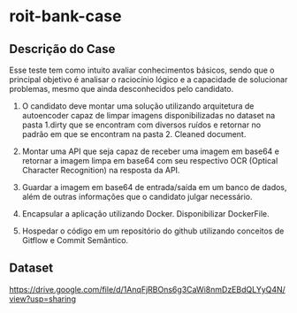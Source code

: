 # roit-bank-case

## Descrição do Case
Esse teste tem como intuito avaliar conhecimentos básicos, sendo que o principal objetivo é analisar o raciocínio lógico e a capacidade de solucionar problemas, mesmo 
que ainda desconhecidos pelo candidato.

1. O candidato deve montar uma solução utilizando arquitetura de
autoencoder capaz de limpar imagens disponibilizadas no dataset na
pasta 1.dirty que se encontram com diversos ruídos e retornar no padrão
em que se encontram na pasta 2. Cleaned document.

2. Montar uma API que seja capaz de receber uma imagem em base64 e
retornar a imagem limpa em base64 com seu respectivo OCR (Optical
Character Recognition) na resposta da API.

3. Guardar a imagem em base64 de entrada/saída em um banco de dados,
além de outras informações que o candidato julgar necessário.

4. Encapsular a aplicação utilizando Docker. Disponibilizar DockerFile.

5. Hospedar o código em um repositório do github utilizando conceitos de
Gitflow e Commit Semântico.

## Dataset
https://drive.google.com/file/d/1AnqFjRBOns6g3CaWi8nmDzEBdQLYyQ4N/view?usp=sharing

